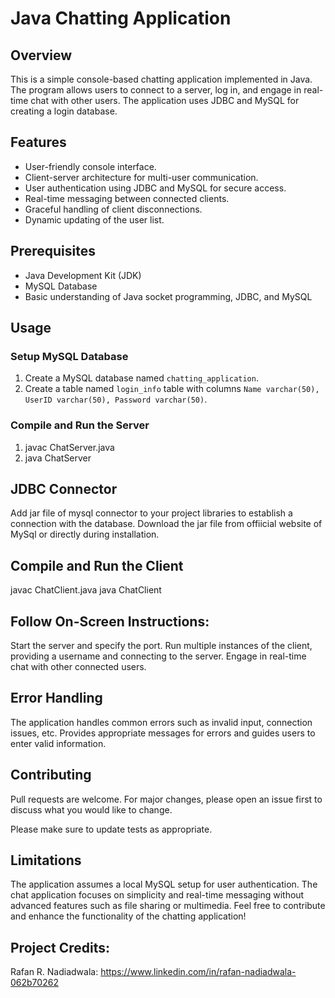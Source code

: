 # Java Chatting Application

## Overview

This is a simple console-based chatting application implemented in Java. The program allows users to connect to a server, log in, and engage in real-time chat with other users. The application uses JDBC and MySQL for creating a login database.


## Features

- User-friendly console interface.
- Client-server architecture for multi-user communication.
- User authentication using JDBC and MySQL for secure access.
- Real-time messaging between connected clients.
- Graceful handling of client disconnections.
- Dynamic updating of the user list.


## Prerequisites

- Java Development Kit (JDK)
- MySQL Database
- Basic understanding of Java socket programming, JDBC, and MySQL


## Usage


### Setup MySQL Database

1. Create a MySQL database named `chatting_application`.
2. Create a table named `login_info` table with columns `Name varchar(50), UserID varchar(50), Password varchar(50)`.


### Compile and Run the Server

1. javac ChatServer.java
2. java ChatServer


## JDBC Connector

Add jar file of mysql connector to your project libraries to establish a connection with the database.
Download the jar file from offiicial website of MySql or directly during installation.

## Compile and Run the Client

javac ChatClient.java
java ChatClient


## Follow On-Screen Instructions:

Start the server and specify the port.
Run multiple instances of the client, providing a username and connecting to the server.
Engage in real-time chat with other connected users.


## Error Handling

The application handles common errors such as invalid input, connection issues, etc.
Provides appropriate messages for errors and guides users to enter valid information.


## Contributing

Pull requests are welcome. For major changes, please open an issue first to discuss what you would like to change.

Please make sure to update tests as appropriate.


## Limitations

The application assumes a local MySQL setup for user authentication.
The chat application focuses on simplicity and real-time messaging without advanced features such as file sharing or multimedia.
Feel free to contribute and enhance the functionality of the chatting application!


## Project Credits:

Rafan R. Nadiadwala: https://www.linkedin.com/in/rafan-nadiadwala-062b70262

